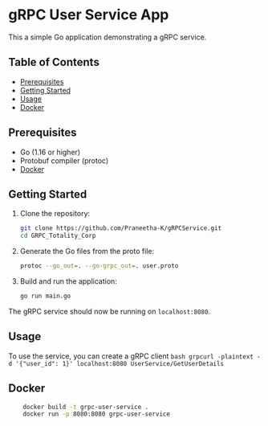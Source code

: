 # gRPC User Service App

This a simple Go application demonstrating a gRPC service.

## Table of Contents

- [Prerequisites](#prerequisites)
- [Getting Started](#getting-started)
- [Usage](#usage)
- [Docker](#docker)

## Prerequisites

- Go (1.16 or higher)
- Protobuf compiler (protoc)
- [Docker](https://www.docker.com/)

## Getting Started

1. Clone the repository:

    ```bash
    git clone https://github.com/Praneetha-K/gRPCService.git
    cd GRPC_Totality_Corp
    ```

2. Generate the Go files from the proto file:

    ```bash
    protoc --go_out=. --go-grpc_out=. user.proto
    ```

3. Build and run the application:

    ```bash
    go run main.go
    ```

The gRPC service should now be running on `localhost:8080`.

## Usage

To use the service, you can create a gRPC client
    ```bash
    grpcurl -plaintext -d '{"user_id": 1}' localhost:8080 UserService/GetUserDetails
    ```

## Docker
```bash
    docker build -t grpc-user-service .
    docker run -p 8080:8080 grpc-user-service
```